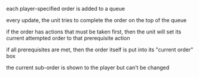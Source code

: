 each player-specified order is added to a queue

every update, the unit tries to complete the order on the top of the queue

if the order has actions that must be taken first, then the unit will set its current attempted order to that prerequisite action

if all prerequisites are met, then the order itself is put into its "current order" box

the current sub-order is shown to the player but can't be changed